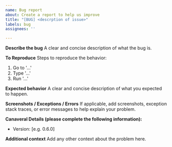 ```yaml
---
name: Bug report
about: Create a report to help us improve
title: "[BUG] <descrption of issue>"
labels: bug
assignees: ''

---
```


**Describe the bug**
A clear and concise description of what the bug is.

**To Reproduce**
Steps to reproduce the behavior:
1. Go to '...'
2. Type '...'
3. Run '...'

**Expected behavior**
A clear and concise description of what you expected to happen.

**Screenshots / Exceptions / Errors**
If applicable, add screenshots, exception stack traces, or error messages to help explain your problem.

**Canaveral Details (please complete the following information):**
 - Version: [e.g. 0.6.0]

**Additional context**
Add any other context about the problem here.
